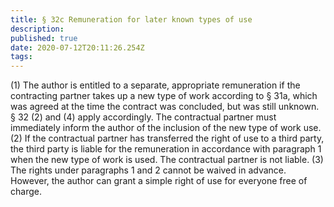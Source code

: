 ```yaml
---
title: § 32c Remuneration for later known types of use
description: 
published: true
date: 2020-07-12T20:11:26.254Z
tags: 
---
```


(1) The author is entitled to a separate, appropriate remuneration if the contracting partner takes up a new type of work according to § 31a, which was agreed at the time the contract was concluded, but was still unknown. § 32 (2) and (4) apply accordingly. The contractual partner must immediately inform the author of the inclusion of the new type of work use.
(2) If the contractual partner has transferred the right of use to a third party, the third party is liable for the remuneration in accordance with paragraph 1 when the new type of work is used. The contractual partner is not liable.
(3) The rights under paragraphs 1 and 2 cannot be waived in advance. However, the author can grant a simple right of use for everyone free of charge.
